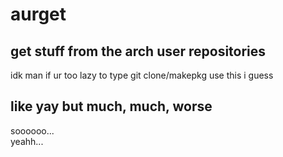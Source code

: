 # aurget
## get stuff from the arch user repositories
idk man if ur too lazy to type git clone/makepkg use this i guess
## like yay but much, much, worse
soooooo... <br>
yeahh...
